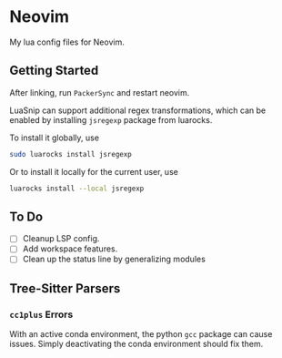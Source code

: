 # Neovim

My lua config files for Neovim.

## Getting Started

After linking, run `PackerSync` and restart neovim.

LuaSnip can support additional regex transformations, which can be enabled by
installing `jsregexp` package from luarocks.

To install it globally, use 

```bash
sudo luarocks install jsregexp
```

Or to install it locally for the current user, use

```bash
luarocks install --local jsregexp
```

## To Do

- [ ] Cleanup LSP config.
- [ ] Add workspace features.
- [ ] Clean up the status line by generalizing modules

## Tree-Sitter Parsers

### `cc1plus` Errors

With an active conda environment, the python `gcc` package can cause issues.
Simply deactivating the conda environment should fix them.
